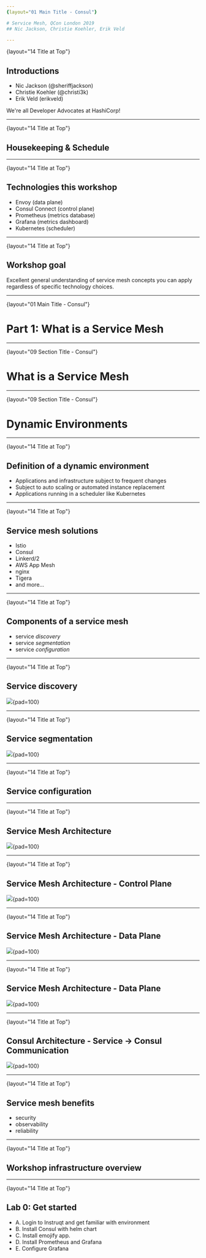 ```yaml
---
{layout="01 Main Title - Consul"}

# Service Mesh, QCon London 2019
## Nic Jackson, Christie Koehler, Erik Veld

---
```

{layout="14 Title at Top"}

## Introductions

* Nic Jackson (@sheriffjackson)
* Christie Koehler (@christi3k)
* Erik Veld (erikveld)

We're all Developer Advocates at HashiCorp!

<!--
TODO: Figure out if there is a straight-forward way to add our photos to this slide.
-->

---
{layout="14 Title at Top"}

## Housekeeping & Schedule

<!--
TODO: Determine what we want to include here, if anything.
- Where to find workshop content.
- Our contact info.
- How to ask questions.
- Schedule (or should this be on it's own slide?
-->


---
{layout="14 Title at Top"}

## Technologies this workshop

* Envoy (data plane)
* Consul Connect (control plane)
* Prometheus (metrics database)
* Grafana (metrics dashboard)
* Kubernetes (scheduler)

<!--
Today we'll be using the following to teach the principles of service mesh.

Regardless if you are using Consul Connect or Istio as your control plane most of the features such as the reliability patterns, security, and observability happen with Envoy. The control plane is responsible for configuring the data plane and providing service to service authorization and TLS certificates but the bulk of this course will concentrate on your understanding of Envoy. Understanding the underlying concepts of Envoy and its raw configuration will help greatly when you attempt to successfully deploy and operate your service mesh. Regarding the control plane, we have chosen Consul as we believe it is the easiest to install and understand. It is also the Control Plane that we understand the most.
-->

---
{layout="14 Title at Top"}

## Workshop goal

Excellent general understanding of service mesh concepts you can apply regardless of specific technology choices.

<!--
There will be some specifics but we hope that you will be able to walk away from this course with an excellent general understanding of concepts which you will later be able to apply regardless of your technological choice.
-->

---
{layout="01 Main Title - Consul"}

# Part 1: What is a Service Mesh

---
{layout="09 Section Title - Consul"}

# What is a Service Mesh

<!--
TODO: Determine which layout to use, this one or the previous one.
-->

---
{layout="09 Section Title - Consul"}

# Dynamic Environments

<!--
What really makes a service mesh necessary are dynamic environments, which are becominging increasingly common, whether your organization's infrastructure is primarily on-prem, in the cloud, or some mix of each. 

What do we mean by "dynamic environments"?
-->

---
{layout="14 Title at Top"}

## Definition of a dynamic environment

* Applications and infrastructure subject to frequent changes
* Subject to auto scaling or automated instance replacement
* Applications running in a scheduler like Kubernetes


<!--
In the simplest terms, a dynamic environment is one where applications and infrastructure are subject to frequent changes, either manually through regular deployments and infrastructure changes, or without operator intervention triggered by auto scaling or automated instance replacement. Operating a scheduler like HashiCorp Nomad or Kubernetes exhibits this behaviour, as does leveraging the automated redundancy of autoscaling groups provided by many cloud providers. The effect, however, is not limited to cloud environments, any platform such as vSphere configured in a highly available mode can also be classified as a dynamic environment.
-->

---
{layout="14 Title at Top"}

## Service mesh solutions

* Istio
* Consul
* Linkerd/2
* AWS App Mesh
* nginx
* Tigera
* and more...

<!--

So "service mesh" is the infrastructure layer that addresses these new challenges of dynamic environments. Examples of service meshes are Istio, Consul, AWS App Mesh, Linkerd, nginx, Tigera, etc. 

In this workshop we'll be using Consul as the service mesh for our lab exercises. The theory we'll be teaching is applicable to any service mesh (or all service meshes in general?).

-->

---
{layout="14 Title at Top"}

## Components of a service mesh

* service _discovery_
* service _segmentation_
* service _configuration_

<!--

Generally speaking, service meshes have three main components: Service discovery, service segmentation, service configuration. Let's take a quick look at each one of these.

-->


---
{layout="14 Title at Top"}

## Service discovery

![](https://raw.githubusercontent.com/hashicorp/service-mesh-training/master/slides/what_is/images/service_registry.png){pad=100}

<!--
Service discovery is the detection of services available within a given network (infrastructure?). In environments where application deployments are dynamic, services need a way to both discover other needed services and to make themselves discoverable. 

One of the ways this is accomplished is with a service **registry**. Services register themselves with the registry when then become available and query the registry when they need to access a given service. The registry stores information about services including where on the network they are running. (TODO: anything else key about registries to mention here?)

Service registries often also implement health checks for cataloged services.
-->

---
{layout="14 Title at Top"}

## Service segmentation

![](https://raw.githubusercontent.com/hashicorp/service-mesh-training/master/slides/security/images/service_segmentation.png){pad=100}

<!--
Where network segmentation is concerned with securing traffic between zones, service segmentation secures traffic between services in the same zone. Service segmentation is a more granular approach and is particularly relevant to multi-tenanted environments such as schedulers where multiple applications are running on a single node.

Implementing service segmentation depends on your operating environment and application infrastructure. Service segments are often applied through the configuration of software firewalls, software defined networks such as the overlay networks used by application schedulers, and more recently by leveraging a service mesh.

Like network segmentation, the principle of least privilege is applied and service to service communication is only permitted where there is an explicit intention to allow this traffic.
-->

---
{layout="14 Title at Top"}

## Service configuration

<!--

Centralized configuration management, usually through a key/value store.

Those of you using Kubernetes will be using etcd for this. Those of you not using Kubernetes, may still need a service configuration solution, which Consul provides.

-->


---
{layout="14 Title at Top"}

## Service Mesh Architecture

![](https://raw.githubusercontent.com/hashicorp/service-mesh-training/master/slides/what_is/images/architecture_1.png){pad=100}

<!--
A service mesh is traditionally built from two main components:
Control plane, Consul, Linkerd2 (Conduit), Itsio


Data plane, Envoy, Consul Connect Proxy, Linkerd-Proxy
-->


---
{layout="14 Title at Top"}

## Service Mesh Architecture - Control Plane

![](https://raw.githubusercontent.com/hashicorp/service-mesh-training/master/slides/what_is/images/architecture_2.png){pad=100}

<!--
-->


---
{layout="14 Title at Top"}

## Service Mesh Architecture - Data Plane

![](https://raw.githubusercontent.com/hashicorp/service-mesh-training/master/slides/what_is/images/architecture_3.png){pad=100}

<!--
The data plane is typically a local proxy which runs as a sidecar to your application. The data plane terminates all TLS connections and managed Authorisation for requests against the policy and service graph in the Control Plane. In addition to this the Data plane often will replace the fat client which you would traditionally implement via a library such as Netflix’s Hystrix client.
-->


---
{layout="14 Title at Top"}

## Service Mesh Architecture - Data Plane

![](https://raw.githubusercontent.com/hashicorp/service-mesh-training/master/slides/what_is/images/architecture_4.png){pad=100}


---
{layout="14 Title at Top"}

## Consul Architecture - Service -> Consul Communication

![](https://raw.githubusercontent.com/hashicorp/service-mesh-training/master/slides/what_is/images/architecture_5.png){pad=100}

<!--
Communication to the server is carried out through the local client, typically there is one of these running for each virtual machine or node in kubernetes. The agent manages service registration, query of the service catalog, DNS interface, access to the key value and interaction with the Connect feature. It understands the topology of the cluster including the state of the server and location of server nodes. There is no need to manually load balance requests to the Consul server the local agent manages all this for you.
-->

---
{layout="14 Title at Top"}

## Service mesh benefits

* security
* observability
* reliability

<!--
TODO: Add clear definitions for each of the three terms.
-->

---
{layout="14 Title at Top"}

## Workshop infrastructure overview

<!--
TODO: Create and include a snazzy diagram explaining workshop infrastructure. Possibly use multiple slides to show infrastructure at each stage of lab to demonstrate how we'll use it to demonstrate 3 main benefits of service mesh.
-->

---
{layout="14 Title at Top"}

## Lab 0: Get started

- A. Login to Instruqt and get familiar with environment
- B. Install Consul with helm chart
- C. Install emojify app.
- D. Install Prometheus and Grafana
- E. Configure Grafana

<!--
-->

